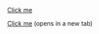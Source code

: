
<a href="https://1nam.github.io/Robot_Art_Blog" target="_blank">Click me</a>



[Click me](https://1nam.github.io/Robot_Art_Blog) (opens in a new tab)
